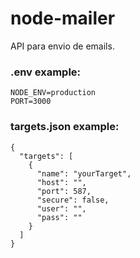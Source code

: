 # node-mailer
API para envio de emails.

### .env example:
```
NODE_ENV=production
PORT=3000
```

### targets.json example:
```
{
  "targets": [
    {
      "name": "yourTarget",
      "host": "",
      "port": 587,
      "secure": false,
      "user": "",
      "pass": ""
    }
  ]
}
```
